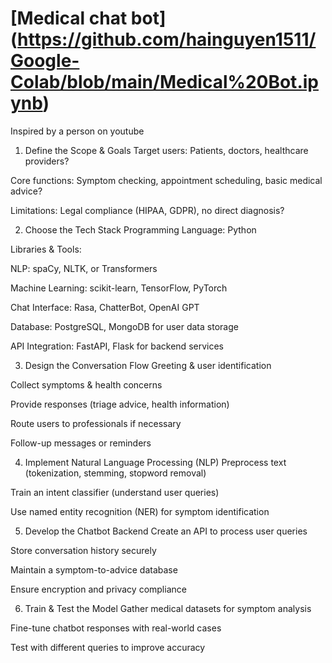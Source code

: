 # [**Medical chat bot**] (https://github.com/hainguyen1511/Google-Colab/blob/main/Medical%20Bot.ipynb)
Inspired by a person on youtube
1. Define the Scope & Goals
Target users: Patients, doctors, healthcare providers?

Core functions: Symptom checking, appointment scheduling, basic medical advice?

Limitations: Legal compliance (HIPAA, GDPR), no direct diagnosis?

2. Choose the Tech Stack
Programming Language: Python

Libraries & Tools:

NLP: spaCy, NLTK, or Transformers

Machine Learning: scikit-learn, TensorFlow, PyTorch

Chat Interface: Rasa, ChatterBot, OpenAI GPT

Database: PostgreSQL, MongoDB for user data storage

API Integration: FastAPI, Flask for backend services

3. Design the Conversation Flow
Greeting & user identification

Collect symptoms & health concerns

Provide responses (triage advice, health information)

Route users to professionals if necessary

Follow-up messages or reminders

4. Implement Natural Language Processing (NLP)
Preprocess text (tokenization, stemming, stopword removal)

Train an intent classifier (understand user queries)

Use named entity recognition (NER) for symptom identification

5. Develop the Chatbot Backend
Create an API to process user queries

Store conversation history securely

Maintain a symptom-to-advice database

Ensure encryption and privacy compliance

6. Train & Test the Model
Gather medical datasets for symptom analysis

Fine-tune chatbot responses with real-world cases

Test with different queries to improve accuracy
